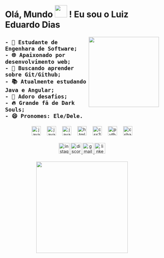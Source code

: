 <h1 align="left">Olá, Mundo <img height="40" src="https://media.tenor.com/_rAgn1VgQdIAAAAi/wave.gif" /> ! Eu sou o Luiz Eduardo Dias</h1>

###

<img align="right" height="230" src="https://media.tenor.com/SRDuFks8igEAAAAi/kirby.gif" />

<div align="left">
  
  <h2 align="left">  
    
    - 🔭 Estudante de Engenhara de Software;
    - 🌐 Apaixonado por desenvolvimento web;
    - 🔎 Buscando aprender sobre Git/Github;
    - 📚 Atualmente estudando Java e Angular;
    - 💪 Adoro desafios;
    - 🔥 Grande fã de Dark Souls;
    - 😄 Pronomes: Ele/Dele.
  </h2>
</div>

###

<div align="center">
  <img src="https://cdn.jsdelivr.net/gh/devicons/devicon/icons/java/java-original.svg" height="30" alt="javascript logo"  />
  <img width="12" />
  <img src="https://cdn.jsdelivr.net/gh/devicons/devicon/icons/angular/angular-original.svg" height="30" alt="javascript logo"  />
  <img width="12" />
  <img src="https://cdn.jsdelivr.net/gh/devicons/devicon/icons/javascript/javascript-original.svg" height="30" alt="javascript logo"  />
  <img width="12" />
  <img src="https://cdn.jsdelivr.net/gh/devicons/devicon/icons/html5/html5-original.svg" height="30" alt="html5 logo"  />
  <img width="12" />
  <img src="https://cdn.jsdelivr.net/gh/devicons/devicon/icons/css3/css3-original.svg" height="30" alt="css3 logo"  />
  <img width="12" />
  <img src="https://cdn.jsdelivr.net/gh/devicons/devicon/icons/python/python-original.svg" height="30" alt="python logo"  />
  <img width="12" />
  <img src="https://cdn.jsdelivr.net/gh/devicons/devicon/icons/csharp/csharp-original.svg" height="30" alt="csharp logo"  />
</div>

###

<div align="center">
  
  <a href="https://www.instagram.com/feanor261/">
  <img src="https://img.shields.io/static/v1?message=Instagram&logo=instagram&label=&color=E4405F&logoColor=white&labelColor=&style=for-the-badge" height="35" alt="instagram logo"/>
  </a>
  
  <a href="https://discord.com/users/591739116849463307">
    <img src="https://img.shields.io/static/v1?message=Discord&logo=discord&label=&color=7289DA&logoColor=white&labelColor=&style=for-the-badge" height="35" alt="discord logo"/>
  </a>
  
  <a href="mailto:luiz.dias602120@gmail.com">
    <img src="https://img.shields.io/static/v1?message=Gmail&logo=gmail&label=&color=D14836&logoColor=white&labelColor=&style=for-the-badge" height="35" alt="gmail logo"/>
  </a>
  
  <a href="https://www.linkedin.com/in/luizdiasdev/">
    <img src="https://img.shields.io/static/v1?message=LinkedIn&logo=linkedin&label=&color=0077B5&logoColor=white&labelColor=&style=for-the-badge" height="35" alt="linkedin logo"/>
  </a>
    
</div>

###

<div align="center">
  <img height="300" src="https://media.tenor.com/L4TD4MWFy40AAAAi/kirby.gif">
</div>
